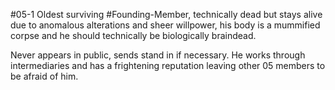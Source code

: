 #05-1 
Oldest surviving #Founding-Member, technically dead but stays alive due to anomalous alterations and sheer willpower, his body is a mummified corpse and he should technically be biologically braindead.

Never appears in public, sends stand in if necessary. He works through intermediaries and has a frightening reputation leaving other 05 members to be afraid of him.